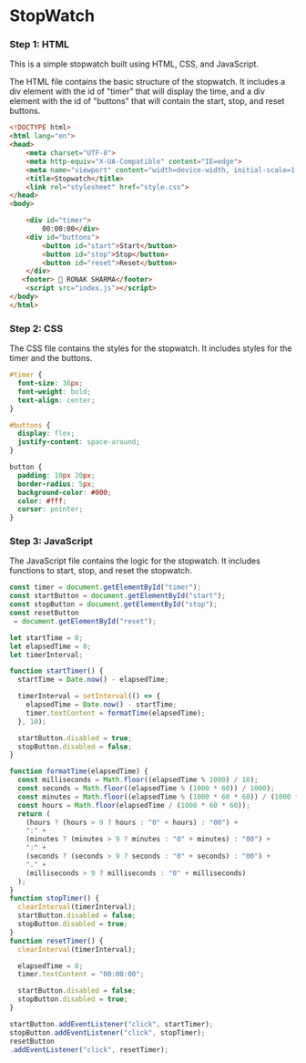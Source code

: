 # StopWatch

### Step 1: HTML
This is a simple stopwatch built using HTML, CSS, and JavaScript. 

The HTML file contains the basic structure of the stopwatch. It includes a div element with the id of "timer" that will display the time, and a div element with the id of "buttons" that will contain the start, stop, and reset buttons.
```html
<!DOCTYPE html>
<html lang="en">
<head>
    <meta charset="UTF-8">
    <meta http-equiv="X-UA-Compatible" content="IE=edge">
    <meta name="viewport" content="width=device-width, initial-scale=1.0">
    <title>Stopwatch</title>
    <link rel="stylesheet" href="style.css">
</head>
<body>

    <div id="timer">
        00:00:00</div>
    <div id="buttons">
        <button id="start">Start</button>
        <button id="stop">Stop</button>
        <button id="reset">Reset</button>
    </div>
   <footer> 🤟 RONAK SHARMA</footer>
    <script src="index.js"></script>
</body>
</html>
```

### Step 2: CSS
The CSS file contains the styles for the stopwatch. It includes styles for the timer and the buttons.
```css
#timer {
  font-size: 36px;
  font-weight: bold;
  text-align: center;
}

#buttons {
  display: flex;
  justify-content: space-around;
}

button {
  padding: 10px 20px;
  border-radius: 5px;
  background-color: #000;
  color: #fff;
  cursor: pointer;
}
```

### Step 3: JavaScript
The JavaScript file contains the logic for the stopwatch. It includes functions to start, stop, and reset the stopwatch.
```javascript
const timer = document.getElementById("timer");
const startButton = document.getElementById("start");
const stopButton = document.getElementById("stop");
const resetButton
 = document.getElementById("reset");

let startTime = 0;
let elapsedTime = 0;
let timerInterval;

function startTimer() {
  startTime = Date.now() - elapsedTime;

  timerInterval = setInterval(() => {
    elapsedTime = Date.now() - startTime;
    timer.textContent = formatTime(elapsedTime);
  }, 10);

  startButton.disabled = true;
  stopButton.disabled = false;
}

function formatTime(elapsedTime) {
  const milliseconds = Math.floor((elapsedTime % 1000) / 10);
  const seconds = Math.floor((elapsedTime % (1000 * 60)) / 1000);
  const minutes = Math.floor((elapsedTime % (1000 * 60 * 60)) / (1000 * 60));
  const hours = Math.floor(elapsedTime / (1000 * 60 * 60));
  return (
    (hours ? (hours > 9 ? hours : "0" + hours) : "00") +
    ":" +
    (minutes ? (minutes > 9 ? minutes : "0" + minutes) : "00") +
    ":" +
    (seconds ? (seconds > 9 ? seconds : "0" + seconds) : "00") +
    "." +
    (milliseconds > 9 ? milliseconds : "0" + milliseconds)
  );
}
function stopTimer() {
  clearInterval(timerInterval);
  startButton.disabled = false;
  stopButton.disabled = true;
}
function resetTimer() {
  clearInterval(timerInterval);

  elapsedTime = 0;
  timer.textContent = "00:00:00";

  startButton.disabled = false;
  stopButton.disabled = true;
}

startButton.addEventListener("click", startTimer);
stopButton.addEventListener("click", stopTimer);
resetButton
.addEventListener("click", resetTimer);
```
